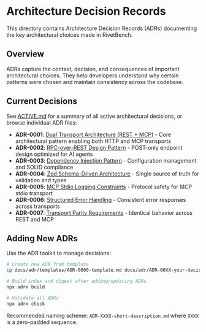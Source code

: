 # Architecture Decision Records

This directory contains Architecture Decision Records (ADRs) documenting the key architectural choices made in RivetBench.

## Overview

ADRs capture the context, decision, and consequences of important architectural choices. They help developers understand why certain patterns were chosen and maintain consistency across the codebase.

## Current Decisions

See [ACTIVE.md](./ACTIVE.md) for a summary of all active architectural decisions, or browse individual ADR files:

- **ADR-0001**: [Dual Transport Architecture (REST + MCP)](./ADR-0001-dual-transport-architecture.md) - Core architectural pattern enabling both HTTP and MCP transports
- **ADR-0002**: [RPC-over-REST Design Pattern](./ADR-0002-rpc-over-rest-design.md) - POST-only endpoint design optimized for AI agents
- **ADR-0003**: [Dependency Injection Pattern](./ADR-0003-dependency-injection-pattern.md) - Configuration management and SOLID compliance
- **ADR-0004**: [Zod Schema-Driven Architecture](./ADR-0004-zod-schema-driven-architecture.md) - Single source of truth for validation and types
- **ADR-0005**: [MCP Stdio Logging Constraints](./ADR-0005-mcp-stdio-logging-constraints.md) - Protocol safety for MCP stdio transport
- **ADR-0006**: [Structured Error Handling](./ADR-0006-structured-error-handling.md) - Consistent error responses across transports
- **ADR-0007**: [Transport Parity Requirements](./ADR-0007-transport-parity-requirements.md) - Identical behavior across REST and MCP

## Adding New ADRs

Use the ADR toolkit to manage decisions:

```bash
# Create new ADR from template
cp docs/adr/templates/ADR-0000-template.md docs/adr/ADR-00XX-your-decision.md

# Build index and digest after adding/updating ADRs
npx adrx build

# Validate all ADRs
npx adrx check
```

Recommended naming scheme: `ADR-XXXX-short-description.md` where `XXXX` is a zero-padded sequence.
